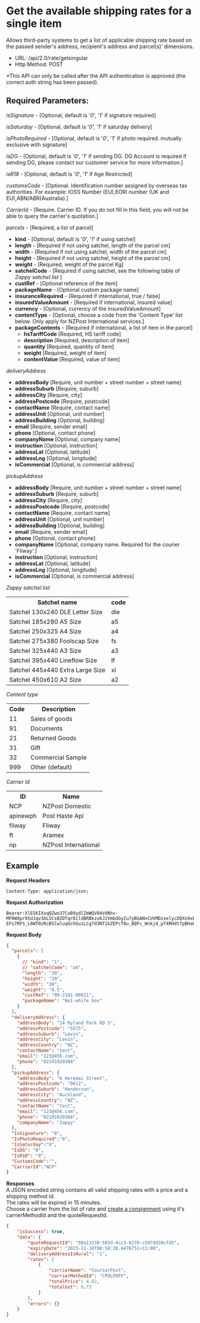 #  Get the available shipping rates for a single item

Allows third-party systems to get a list of applicable shipping rate based on
the passed sender's address, recipient's address and parcel(s)’ dimensions.

- URL: /api/2.0/rate/getsingular
- Http Method: POST

*This API can only be called after the API authentication is approved (the correct
auth string has been passed).

## Required Parameters:
*isSignature* - [Optional, default is '*0*', '*1*' if signature required]

*isSaturday* - [Optional, default is '*0*', '*1*' if saturday delivery]

*isPhotoRequired* - [Optional, default is '*0*', '*1*' if photo required. mutually exclusive with signature]

*isDG* - [Optional, default is '*0*', '*1*' if sending DG. DG Account is required if sending DG, please contact our customer service for more information.]

*isR18* - [Optional, default is '*0*', '*1*' if Age Restricted]

*customsCode* - [Optional. Identification number assigned by overseas tax authorities. For example: IOSS Number (EU),EORI number (UK and EU),ABN/ABR(Australia).]

*CarrierId* - [Require. Carrier ID. If you do not fill in this field, you will not be able to query the carrier's quotation.]

*parcels* - [Required, a list of parcel]
- **kind** - [Optional, default is '*0*', '*1*' if using satchel]
- **length** - [Required if not using satchel, length of the parcel cm]
- **width** - [Required if not using satchel, width of the parcel cm]
- **height** - [Required if not using satchel, height of the parcel cm]
- **weight** - [Required, weight of the parcel Kg]
- **satchelCode** - [Required if using satchel, see the following table of *Zappy satchel list* ]
- **custRef** - [Optional reference of the item]
- **packageName** - [Optional custom package name]
- **insuranceRequired** - [Required if international, true / false]
- **insuredValueAmount** - [Required if international, insured value]
- **currency** - [Optional, currency of the insuredValueAmount]
- **contentType** - [Optional, choose a code from the 'Content Type' list below. Only apply for NZPost International services.]
- **packageContents** - [Required if international, a list of item in the parcel]
  - **hsTariffCode** [Required, HS tariff code]
  - **description** [Required, description of item]
  - **quantity** [Required, quantity of item]
  - **weight** [Required, weight of item]
  - **contentValue** [Required, value of item]

*deliveryAddress*
- **addressBody** [Require, unit number + street number + street name]
- **addressSuburb** [Require, suburb]
- **addressCity** [Require, city]
- **addressPostcode** [Require, postcode]
- **contactName** [Require, contact name]
- **addressUnit** [Optional, unit number]
- **addressBuilding** [Optional, building]
- **email** [Require, sender email]
- **phone** [Optional, contact phone]
- **companyName** [Optional, company name] 
- **instruction** [Optional, instruction]
- **addressLat** [Optional, latitude]
- **addressLng** [Optional, longitude]
- **isCommercial** [Optional, is commercial address]

*pickupAddress*
- **addressBody** [Require, unit number + street number + street name]
- **addressSuburb** [Require, suburb]
- **addressCity** [Require, city]
- **addressPostcode** [Require, postcode]
- **contactName** [Require, contact name]
- **addressUnit** [Optional, unit number]
- **addressBuilding** [Optional, building]
- **email** [Require, sender email]
- **phone** [Optional, contact phone]
- **companyName** [Optional, company name. Required for the courier 'Fliway'.] 
- **instruction** [Optional, instruction]
- **addressLat** [Optional, latitude]
- **addressLng** [Optional, longitude]
- **isCommercial** [Optional, is commercial address]

*Zappy satchel list*
<table>
  <tr>
    <th>Satchel name</th>
    <th>code</th>
  </tr>
  <tr>
    <td>Satchel 130x240 DLE Letter Size</td>
    <td>dle</td>
  </tr>
  <tr>
    <td>Satchel 185x280 A5 Size</td>
    <td>a5</td>
  </tr>
  <tr>
    <td>Satchel 250x325 A4 Size</td>
    <td>a4</td>
  </tr>
  <tr>
    <td>Satchel 275x380 Foolscap Size</td>
    <td>fs</td>
  </tr>
  <tr>
    <td>Satchel 325x440 A3 Size</td>
    <td>a3</td>
  </tr>
  <tr>
    <td>Satchel 395x440 Lineflow Size</td>
    <td>lf</td>
  </tr>
  <tr>
    <td>Satchel 445x440 Extra Large Size</td>
    <td>xl</td>
  </tr>
  <tr>
    <td>Satchel 450x610 A2 Size</td>
    <td>a2</td>
  </tr>
</table>

*Content type*
<table>
  <tr>
    <th>Code</th>
    <th>Description</th>
  </tr>
  <tr>
    <td>11</td>
    <td>Sales of goods</td>
  </tr>
  <tr>
    <td>91</td>
    <td>Documents</td>
  </tr>
  <tr>
    <td>21</td>
    <td>Returned Goods</td>
  </tr>
  <tr>
    <td>31</td>
    <td>Gift</td>
  </tr>
  <tr>
    <td>32</td>
    <td>Commercial Sample</td>
  </tr>
  <tr>
    <td>999</td>
    <td>Other (default)</td>
  </tr>
</table>

*Carrier Id*
<table>
  <tr>
    <th>ID</th>
    <th>Name</th>
  </tr>
  <tr>
    <td>NCP</td>
    <td>NZPost Domestic</td>
  </tr>
  <tr>
    <td>apinewph</td>
    <td>Post Haste Api</td>
  </tr>
  <tr>
    <td>fliway</td>
    <td>Fliway</td>
  </tr>
  <tr>
    <td>ft</td>
    <td>Aramex</td>
  </tr>
  <tr>
    <td>np</td>
    <td>NZPost International</td>
  </tr>
  
</table>

## Example
**Request Headers**
```
Content-Type: application/json;
```

**Request Authorization**
```
Bearer:XlES6IXxqQZwo37CoB9ydlZmWQV84VdNhv-MF0WXpr9SUJqv3bL5CsBIDTqrDildBRBkzo6J2VmbdGyZu7yBGANnCUVMDzxelycDQXn9xBxqobDBAVs70nslc4C90PJ6jmtEI56U5SD8ms5c7ubKOa6DR0rLb_GTY4kXitqHPsPpCaUKckwGSIyCwGeZcAx60A50Na2CTISg5CfCGFTTAOQ6znVRLkJIb4fbbI87iYkBLDbQb2S09iFAqMc0odR9lpziU3BS5y41fZBXHwUUCEwk2-EFs7RFS_L6WT0zRcBSlwluqGchGuiLCg7d3NT1bZEPcf8u_BQFc_Wnkjd_pf4RHdt7pBHa6mgDib5ao1hugdE5z
```

**Request Body**
``` json
{
  "parcels": [
    {
      // "kind": "1",
      // "satchelCode": "a4",
      "length": "20",
      "height": "20",
      "width": "30",
      "weight": "0.5",
      "custRef": "09-2101-00021",
      "packageName": "No1-white box"
    }
  ],
  "deliveryAddress": {
    "addressBody": "24 Ryland Park RD 5",
    "addressPostcode": "5575",
    "addressSuburb": "Levin",
    "addressCity": "Levin",
    "addressCountry": "NZ",
    "contactName": "test",
    "email": "123@456.com",
    "phone": "02101020304"
  },
  "pickupAddress": {
    "addressBody": "6 Heremai Street",
    "addressPostcode": "0612",
    "addressSuburb": "Henderson",
    "addressCity": "Auckland",
    "addressCountry": "NZ",
    "contactName": "test",
    "email": "123@456.com",
    "phone": "02101020304",
    "companyName": "Zappy"
  },
  "IsSignature": "0",
  "IsPhotoRequired":"0",
  "IsSaturday":"0",
  "IsDG": "0",
  "IsR18": "0",
  "CustomsCode":"",
  "CarrierId":"NCP"
}
```
**Responses**  
A JSON encoded string contains all valid shipping rates with a price and a shipping method id.  
The rates will be expired in 15 minutes.  
Choose a carrier from the list of rate and [create a consignment](Consignment/README.md) using it's carrierMethodId and the quoteRequestId.

``` json
{
    "isSuccess": true,
    "data": {
        "quoteRequestId": "98a13230-583d-4cc3-8278-c597dd30cfd5",
        "expiryDate": "2023-11-10T08:58:28.4476751+13:00",
        "deliveryAddressIsRural": "1",
        "rates": [
            {
                "carrierName": "CourierPost",
                "carrierMethodId": "CPOLPOFF",
                "totalPrice": 4.82,
                "totalGst": 0.73
            }
        ],
        "errors": {}
    }
}
```
